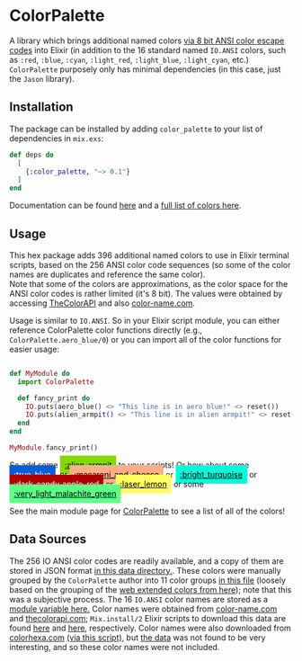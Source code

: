 # ColorPalette

A library which brings additional named colors [via 8 bit ANSI color escape codes](https://en.wikipedia.org/wiki/ANSI_escape_code#8-bit)
into Elixir (in addition to the 16 standard named `IO.ANSI` colors, such as `:red`, `:blue`, `:cyan`, 
`:light_red`, `:light_blue`, `:light_cyan`, etc.) `ColorPalette` purposely only has minimal dependencies (in
this case, just the `Jason` library).

## Installation

The package can be installed by adding `color_palette` to your list of dependencies in `mix.exs`:

```elixir
def deps do
  [
    {:color_palette, "~> 0.1"}
  ]
end
```

Documentation can be found [here](https://hexdocs.pm/color_palette/readme.html) and a 
[full list of colors here](https://hexdocs.pm/color_palette/ColorPalette.html#summary).

## Usage

This hex package adds 396 additional named colors to use in Elixir terminal scripts, based on 
the 256 ANSI color code sequences (so some of the color names are duplicates and reference the same color).  
Note that some of the colors are approximations, as the color space for the ANSI color codes is rather 
limited (it's 8 bit).  The values were obtained by accessing [TheColorAPI](https://www.thecolorapi.com/) and 
also [color-name.com](https://www.color-name.com/).

Usage is similar to `IO.ANSI`.  So in your Elixir script module, you can either reference ColorPalette
color functions directly (e.g., `ColorPalette.aero_blue/0`) or you can import all of the color functions
for easier usage:

```elixir

def MyModule do
  import ColorPalette

  def fancy_print do
    IO.puts(aero_blue() <> "This line is in aero blue!" <> reset())
    IO.puts(alien_armpit() <> "This line is in alien armpit!" <> reset())
  end
end

MyModule.fancy_print()
```

So add some 
<a href="https://hexdocs.pm/color_palette/ColorPalette.html#alien_armpit/0" style="padding: 0.5rem; color: black; background-color: #87d700;">:alien_armpit</a>
to your scripts!  Or how about some
<a href="https://hexdocs.pm/color_palette/ColorPalette.html#true_blue/0" style="padding: 0.5rem; color: white; background-color: #005fd7;">:true_blue</a>,
or 
<a href="https://hexdocs.pm/color_palette/ColorPalette.html#macaroni_and_cheese/0" style="padding: 0.5rem; color: black; background-color: #ffaf87;">:macaroni_and_cheese</a>
or 
<a href="https://hexdocs.pm/color_palette/ColorPalette.html#bright_turquoise/0" style="padding: 0.5rem; color: black; background-color: #00ffd7;">:bright_turquoise</a>
or 
<a href="https://hexdocs.pm/color_palette/ColorPalette.html#dark_candy_apple_red/0" style="padding: 0.5rem; color: white; background-color: #af0000;">:dark_candy_apple_red</a>
or 
<a href="https://hexdocs.pm/color_palette/ColorPalette.html#laser_lemon/0" style="padding: 0.5rem; color: black; background-color: #ffff5f;">:laser_lemon</a>
or some
<a href="https://hexdocs.pm/color_palette/ColorPalette.html#very_light_malachite_green/0" style="padding: 0.5rem; color: black; background-color: #5fff87;">:very_light_malachite_green</a>

See the main module page for [ColorPalette](https://hexdocs.pm/color_palette/ColorPalette.html) to see a list of all of the colors!

## Data Sources

The 256 IO ANSI color codes are readily available, and a copy of them are stored in JSON format 
[in this data directory.](https://github.com/woodward/color_palette/blob/main/lib/color_palette/data/ansi_color_codes.json).
These colors were manually grouped by the `ColorPalette` author into 11 color groups 
[in this file](https://github.com/woodward/color_palette/blob/main/lib/color_palette/data/ansi_color_codes_by_group.json) 
(loosely based on the grouping of the [web extended colors from here](https://en.wikipedia.org/wiki/Web_colors#Extended_colors));
note that this was a subjective process.
The 16 `IO.ANSI` color names are stored as a [module variable here.](https://github.com/woodward/color_palette/blob/main/lib/color_palette/precompile_hook.ex)
Color names were obtained from [color-name.com](https://www.color-name.com/) and 
[thecolorapi.com](https://www.thecolorapi.com/); `Mix.install/2` Elixir scripts to download 
this data are found [here](https://github.com/woodward/color_palette/blob/main/bin/download_color-name_data.exs)
and [here](https://github.com/woodward/color_palette/blob/main/bin/download_thecolorapi_data.exs), respectively.
Color names were also downloaded from [colorhexa.com](https://www.colorhexa.com/) 
[(via this script)](https://github.com/woodward/color_palette/blob/main/bin/download_colorhexa_data.exs), 
but [the data](https://github.com/woodward/color_palette/blob/main/lib/color_palette/data/colorhexa.com_colors.json) 
was not found to be very interesting, and so these color names were not included.
